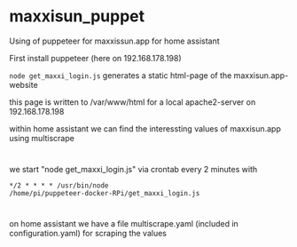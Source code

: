 # maxxisun_puppet

Using of puppeteer for maxxissun.app for home assistant

First install puppeteer (here on 192.168.178.198)

<code>node get_maxxi_login.js</code> generates a static html-page of the maxxisun.app-website

this page is written to /var/www/html for a local apache2-server on 192.168.178.198

within home assistant we can find the interessting values of maxxisun.app using multiscrape

#

we start "node get_maxxi_login.js" via crontab every 2 minutes with

<code>*/2 * * * * /usr/bin/node /home/pi/puppeteer-docker-RPi/get_maxxi_login.js</code>

#

on home assistant we have a file multiscrape.yaml (included in configuration.yaml) for scraping the values

